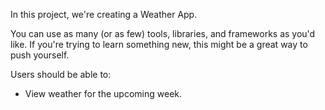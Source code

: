 In this project, we're creating a Weather App.

You can use as many (or as few) tools, libraries, and frameworks as you'd like. If you're trying to learn something new, this might be a great way to push yourself.

Users should be able to: 

- View weather for the upcoming week.
